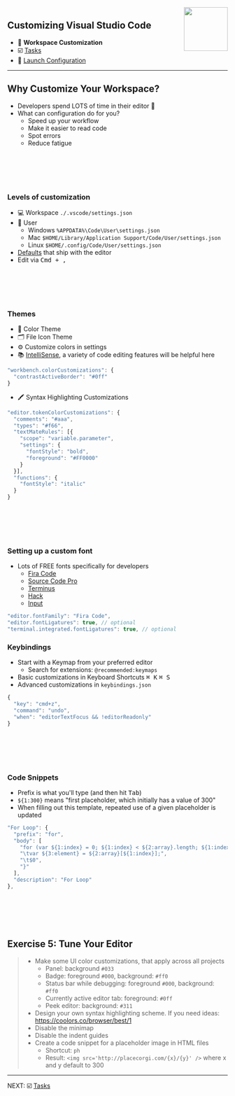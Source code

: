 <img align='right' height=100 src='../../public/vscode.png'>

## Customizing Visual Studio Code

* 🎨 **Workspace Customization**
* ☑️ [Tasks](./tasks.md)
* 🚀 [Launch Configuration](./launch-configuration.md)

---

## Why Customize Your Workspace?
* Developers spend LOTS of time in their editor 📝
* What can configuration do for you?
  * Speed up your workflow
  * Make it easier to read code
  * Spot errors
  * Reduce fatigue

<br><br><br><br>

### Levels of customization
*  💻 Workspace `./.vscode/settings.json`
* 🙍 User
  * Windows `%APPDATA%\Code\User\settings.json`
  * Mac `$HOME/Library/Application Support/Code/User/settings.json`
  * Linux `$HOME/.config/Code/User/settings.json`
* [Defaults](https://code.visualstudio.com/docs/getstarted/settings#_copy-of-default-settings) that ship with the editor
* Edit via <kbd>Cmd + ,</kbd>

<br><br><br><br>

### Themes
* 🎨 Color Theme
* 🗂 File Icon Theme
* ⚙️ Customize colors in settings
* 📚 [IntelliSense](https://code.visualstudio.com/docs/editor/intellisense), a variety of code editing features will be helpful  here
```js
"workbench.colorCustomizations": {
  "contrastActiveBorder": "#0ff"
}
```
* 🖍 Syntax Highlighting Customizations
```js
"editor.tokenColorCustomizations": {
  "comments": "#aaa",
  "types": "#f66",
  "textMateRules": [{
    "scope": "variable.parameter",
    "settings": {
      "fontStyle": "bold",
      "foreground": "#FF0000"
    }
  }],
  "functions": {
    "fontStyle": "italic"
  }
}
```

<br><br><br><br>

### Setting up a custom font
* Lots of FREE fonts specifically for developers
  * [Fira Code](https://github.com/tonsky/FiraCode)
  * [Source Code Pro](https://github.com/adobe-fonts/source-code-pro)
  * [Terminus](http://terminus-font.sourceforge.net/)
  * [Hack](http://sourcefoundry.org/hack/)
  * [Input](http://input.fontbureau.com/)

```js
"editor.fontFamily": "Fira Code",
"editor.fontLigatures": true, // optional
"terminal.integrated.fontLigatures": true, // optional
```

### Keybindings
* Start with a Keymap from your preferred editor
  * Search for extensions: `@recommended:keymaps`
* Basic customizations in Keyboard Shortcuts <kbd>⌘ K</kbd> <kbd>⌘ S</kbd>
* Advanced customizations in `keybindings.json`
```js
{
  "key": "cmd+z",
  "command": "undo",
  "when": "editorTextFocus && !editorReadonly"
}
```

<br><br><br><br>

### Code Snippets
* Prefix is what you'll type (and then hit <kbd>Tab</kbd>)
* `${1:300}` means "first placeholder, which initially has a value of 300"
* When filling out this template, repeated use of a given placeholder is updated  
```js
"For Loop": {
  "prefix": "for",
  "body": [
    "for (var ${1:index} = 0; ${1:index} < ${2:array}.length; ${1:index}++) {",
    "\tvar ${3:element} = ${2:array}[${1:index}];",
    "\t$0",
    "}"
  ],
  "description": "For Loop"
},
```

<br><br><br><br>

## Exercise 5: Tune Your Editor
> * Make some UI color customizations, that apply across all projects
>   * Panel: background `#033`
>   * Badge: foreground `#000`, background: `#ff0`
>   * Status bar while debugging: foreground `#000`, background: `#ff0`
>   * Currently active editor tab: foreground: `#0ff`
>   * Peek editor: background: `#311`
> * Design your own syntax highlighting scheme. If you need ideas: https://coolors.co/browser/best/1
> * Disable the minimap
> * Disable the indent guides
> * Create a code snippet for a placeholder image in HTML files
>    * Shortcut: `ph`
>    * Result: `<img src='http://placecorgi.com/{x}/{y}' />` where x and y default to 300

---

NEXT: ☑️ [Tasks](./tasks.md)